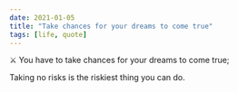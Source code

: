 ```yaml
---
date: 2021-01-05
title: "Take chances for your dreams to come true"
tags: [life, quote]
---
```


⚔ You have to take chances for your dreams to come true;

Taking no risks is the riskiest thing you can do.